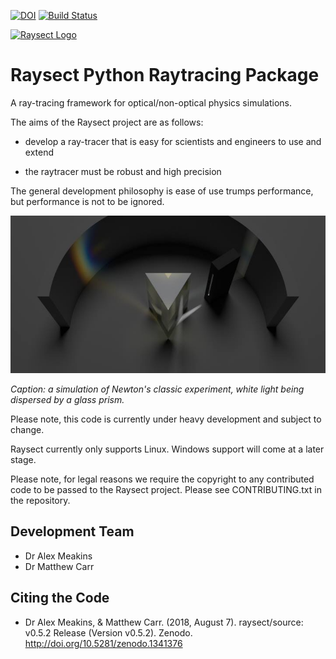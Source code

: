 [![DOI](https://zenodo.org/badge/DOI/10.5281/zenodo.1341346.svg)](https://doi.org/10.5281/zenodo.1341346)
[![Build Status](https://travis-ci.com/raysect/source.svg?branch=master)](https://travis-ci.com/raysect/source)

<a name="logo"/>
<a href="https://www.raysect.org/" target="_blank">
<img src="https://raysect.github.io/documentation/_images/RaysectLogo_small.png" alt="Raysect Logo"></img>
</a>

Raysect Python Raytracing Package
=================================

A ray-tracing framework for optical/non-optical physics simulations.

The aims of the Raysect project are as follows:

* develop a ray-tracer that is easy for scientists and engineers to use and extend

* the raytracer must be robust and high precision

The general development philosophy is ease of use trumps performance, but performance is not to be ignored.


![Dispersion of light passing through a prism](docs/source/demonstrations/prism_720x360.jpg)

*Caption: a simulation of Newton's classic experiment, white light being dispersed by a glass prism.*


Please note, this code is currently under heavy development and subject to change.

Raysect currently only supports Linux. Windows support will come at a later stage.

Please note, for legal reasons we require the copyright to any contributed code to be passed to the Raysect project. Please see CONTRIBUTING.txt in the repository.

Development Team
----------------

* Dr Alex Meakins
* Dr Matthew Carr

Citing the Code
---------------

* Dr Alex Meakins, & Matthew Carr. (2018, August 7). raysect/source: v0.5.2 Release (Version v0.5.2). Zenodo. http://doi.org/10.5281/zenodo.1341376
